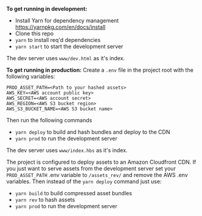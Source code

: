 **To get running in development:**
- Install Yarn for dependency management https://yarnpkg.com/en/docs/install
- Clone this repo
- `yarn` to install req'd dependencies
- `yarn start` to start the development server

The dev server uses `www/dev.html` as it's index.


**To get running in production:**
Create a `.env` file in the project root with the following variables:
```
PROD_ASSET_PATH=<Path to your hashed assets>
AWS_KEY=<AWS account public key>
AWS_SECRET=<AWS account secret>
AWS_REGION=<AWS S3 bucket region>
AWS_S3_BUCKET_NAME=<AWS S3 bucket name>
```
Then run the following commands
- `yarn deploy` to build and hash bundles and deploy to the CDN
- `yarn prod` to run the development server

The dev server uses `www/index.hbs` as it's index.

The project is configured to deploy assets to an Amazon Cloudfront CDN. If you just want to serve assets from the development server set your `PROD_ASSET_PATH` .env variable to `/assets_rev/` and remove the AWS .env variables. Then instead of the `yarn deploy` command just use:
- `yarn build` to build compressed asset bundles
- `yarn rev` to hash assets
- `yarn prod` to run the development server
